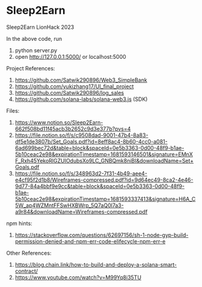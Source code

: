 # Sleep2Earn
Sleep2Earn LionHack 2023

In the above code, run
1. python server.py
2. open http://127.0.0.1:5000/ or localhost:5000

Project References:
1. https://github.com/Satwik290896/Web3_SimpleBank
2. https://github.com/yukizhang17/UI_final_project
3. https://github.com/Satwik290896/log_sales
4. https://github.com/solana-labs/solana-web3.js  (SDK)

Files:
1. https://www.notion.so/Sleep2Earn-662f508bd11f45acb3b2652c9d3e377b?pvs=4
2. https://file.notion.so/f/s/c9508dad-9001-47b4-8a83-df5e1de3807b/Set_Goals.pdf?id=8eff8ac4-8b60-4cc0-a081-6ad699bec72d&table=block&spaceId=0e5b3363-0d00-48f9-b1ae-5b10ceac2e98&expirationTimestamp=1681593146501&signature=EMnXF_Rxh45YekoRlGZUIOdubsXo9LC_GNBQmk8niBI&downloadName=Set+Goals.pdf
3. https://file.notion.so/f/s/348963d2-7f31-4b49-aee4-e4cf95f2d1b8/Wireframes-compressed.pdf?id=9d64ec49-8ca2-4e46-9d77-84a4bbf9e9cc&table=block&spaceId=0e5b3363-0d00-48f9-b1ae-5b10ceac2e98&expirationTimestamp=1681593337413&signature=H6A_C5W_ap4WZMntFFSwHXBWrp_5Q7aQ0l7a3-a9r84&downloadName=Wireframes-compressed.pdf

npm hints:
1. https://stackoverflow.com/questions/62697156/sh-1-node-gyp-build-permission-denied-and-npm-err-code-elifecycle-npm-err-e

Other References:
1. https://blog.chain.link/how-to-build-and-deploy-a-solana-smart-contract/
2. https://www.youtube.com/watch?v=M99Yq8i35TU

